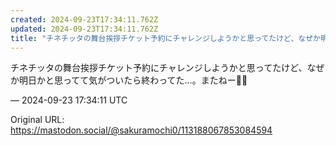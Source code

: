 ```yaml
---
created: 2024-09-23T17:34:11.762Z
updated: 2024-09-23T17:34:11.762Z
title: "チネチッタの舞台挨拶チケット予約にチャレンジしようかと思ってたけど、なぜか明日かと思ってて気がついたら終わってた…。またねー👋🥲[...]"
---
```


<p>チネチッタの舞台挨拶チケット予約にチャレンジしようかと思ってたけど、なぜか明日かと思ってて気がついたら終わってた…。またねー👋🥲</p>

&mdash; 2024-09-23 17:34:11 UTC

Original URL: https://mastodon.social/@sakuramochi0/113188067853084594
